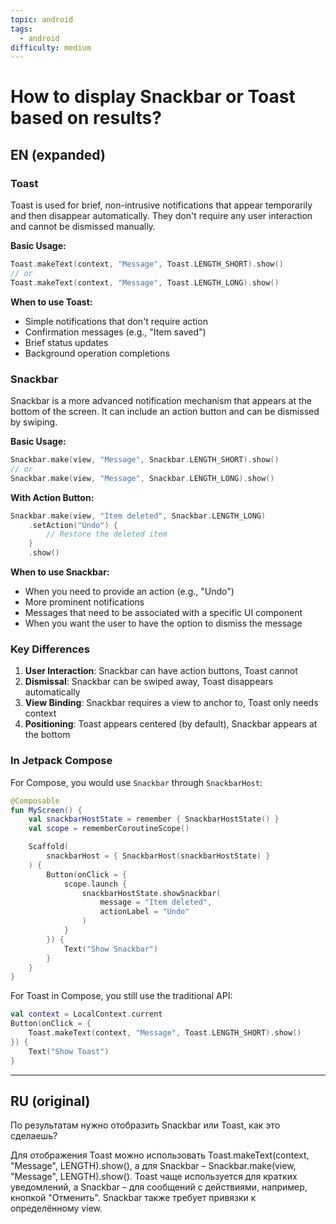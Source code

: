 ```yaml
---
topic: android
tags:
  - android
difficulty: medium
---
```


# How to display Snackbar or Toast based on results?

## EN (expanded)

### Toast

Toast is used for brief, non-intrusive notifications that appear temporarily and then disappear automatically. They don't require any user interaction and cannot be dismissed manually.

**Basic Usage:**
```kotlin
Toast.makeText(context, "Message", Toast.LENGTH_SHORT).show()
// or
Toast.makeText(context, "Message", Toast.LENGTH_LONG).show()
```

**When to use Toast:**
- Simple notifications that don't require action
- Confirmation messages (e.g., "Item saved")
- Brief status updates
- Background operation completions

### Snackbar

Snackbar is a more advanced notification mechanism that appears at the bottom of the screen. It can include an action button and can be dismissed by swiping.

**Basic Usage:**
```kotlin
Snackbar.make(view, "Message", Snackbar.LENGTH_SHORT).show()
// or
Snackbar.make(view, "Message", Snackbar.LENGTH_LONG).show()
```

**With Action Button:**
```kotlin
Snackbar.make(view, "Item deleted", Snackbar.LENGTH_LONG)
    .setAction("Undo") {
        // Restore the deleted item
    }
    .show()
```

**When to use Snackbar:**
- When you need to provide an action (e.g., "Undo")
- More prominent notifications
- Messages that need to be associated with a specific UI component
- When you want the user to have the option to dismiss the message

### Key Differences

1. **User Interaction**: Snackbar can have action buttons, Toast cannot
2. **Dismissal**: Snackbar can be swiped away, Toast disappears automatically
3. **View Binding**: Snackbar requires a view to anchor to, Toast only needs context
4. **Positioning**: Toast appears centered (by default), Snackbar appears at the bottom

### In Jetpack Compose

For Compose, you would use `Snackbar` through `SnackbarHost`:

```kotlin
@Composable
fun MyScreen() {
    val snackbarHostState = remember { SnackbarHostState() }
    val scope = rememberCoroutineScope()

    Scaffold(
        snackbarHost = { SnackbarHost(snackbarHostState) }
    ) {
        Button(onClick = {
            scope.launch {
                snackbarHostState.showSnackbar(
                    message = "Item deleted",
                    actionLabel = "Undo"
                )
            }
        }) {
            Text("Show Snackbar")
        }
    }
}
```

For Toast in Compose, you still use the traditional API:
```kotlin
val context = LocalContext.current
Button(onClick = {
    Toast.makeText(context, "Message", Toast.LENGTH_SHORT).show()
}) {
    Text("Show Toast")
}
```

---

## RU (original)

По результатам нужно отобразить Snackbar или Toast, как это сделаешь?

Для отображения Toast можно использовать Toast.makeText(context, "Message", LENGTH).show(), а для Snackbar – Snackbar.make(view, "Message", LENGTH).show(). Toast чаще используется для кратких уведомлений, а Snackbar – для сообщений с действиями, например, кнопкой "Отменить". Snackbar также требует привязки к определённому view.
